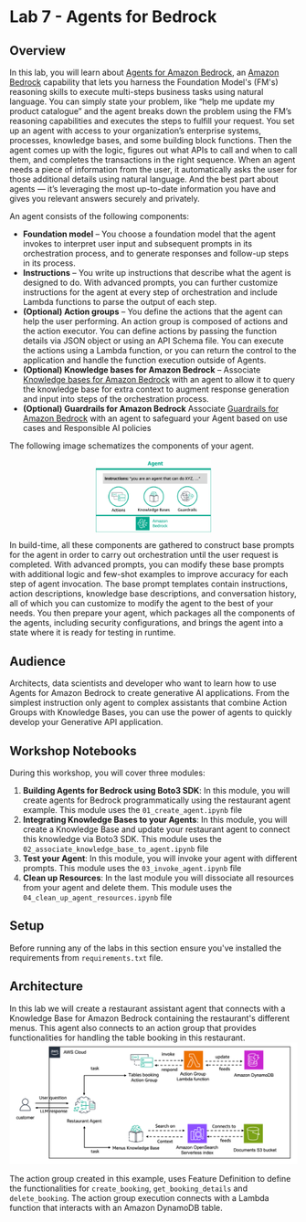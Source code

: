 # Lab 7 - Agents for Bedrock

## Overview

In this lab, you will learn about [Agents for Amazon Bedrock](https://aws.amazon.com/bedrock/agents/), 
an [Amazon Bedrock](https://aws.amazon.com/bedrock/) capability that lets you harness the Foundation Model's (FM's) 
reasoning skills to execute multi-steps business tasks using natural language. You can simply state your problem, 
like “help me update my product catalogue” and the agent breaks down the problem using the FM’s reasoning capabilities 
and executes the steps to fulfill your request. You set up an agent with access to your organization’s enterprise systems, 
processes, knowledge bases, and some building block functions. Then the agent comes up with the logic, figures out what APIs 
to call and when to call them, and completes the transactions in the right sequence. When an agent needs a piece of information 
from the user, it automatically asks the user for those additional details using natural language. And the best part about agents — 
it’s leveraging the most up-to-date information you have and gives you relevant answers securely and privately. 

An agent consists of the following components:

* **Foundation model** – You choose a foundation model that the agent invokes to interpret user input and subsequent prompts in its orchestration process, and to generate responses and follow-up steps in its process.
* **Instructions** – You write up instructions that describe what the agent is designed to do. With advanced prompts, you can further customize instructions for the agent at every step of orchestration and include Lambda functions to parse the output of each step.
* **(Optional) Action groups** – You define the actions that the agent can help the user performing. An action group is composed of actions and the action executor. You can define actions by passing the function details via JSON object or using an API Schema file. You can execute the actions using a Lambda function, or you can return the control to the application and handle the function execution outside of Agents.
* **(Optional) Knowledge bases for Amazon Bedrock** – Associate [Knowledge bases for Amazon Bedrock](https://docs.aws.amazon.com/bedrock/latest/userguide/knowledge-base.html) with an agent to allow it to query the knowledge base for extra context to augment response generation and input into steps of the orchestration process.
* **(Optional) Guardrails for Amazon Bedrock** Associate [Guardrails for Amazon Bedrock](https://docs.aws.amazon.com/bedrock/latest/userguide/guardrails.html) with an agent to safeguard your Agent based on use cases and Responsible AI policies

The following image schematizes the components of your agent.

<img src="images/agent_components.png" style="width:40%;display:block;margin: 0 auto;">

In build-time, all these components are gathered to construct base prompts for the agent in order to carry out orchestration until the user request is completed. With advanced prompts, you can modify these base prompts with additional logic and few-shot examples to improve accuracy for each step of agent invocation. The base prompt templates contain instructions, action descriptions, knowledge base descriptions, and conversation history, all of which you can customize to modify the agent to the best of your needs. You then prepare your agent, which packages all the components of the agents, including security configurations, and brings the agent into a state where it is ready for testing in runtime.


## Audience

Architects, data scientists and developer who want to learn how to use Agents for Amazon Bedrock to create generative AI applications. 
From the simplest instruction only agent to complex assistants that combine Action Groups with Knowledge Bases, you can use the power of agents to quickly develop your Generative API application.

## Workshop Notebooks
During this workshop, you will cover three modules:

1. **Building Agents for Bedrock using Boto3 SDK**: In this module, you will create agents for Bedrock programmatically using the restaurant agent example. This module uses the `01_create_agent.ipynb` file
2. **Integrating Knowledge Bases to your Agents**: In this module, you will create a Knowledge Base and update your restaurant agent to connect this knowledge via Boto3 SDK. This module uses the `02_associate_knowledge_base_to_agent.ipynb` file
3. **Test your Agent**: In this module, you will invoke your agent with different prompts. This module uses the `03_invoke_agent.ipynb` file 
4. **Clean up Resources**: In the last module you will dissociate all resources from your agent and delete them. This module uses the `04_clean_up_agent_resources.ipynb` file

## Setup
Before running any of the labs in this section ensure you've installed the requirements from `requirements.txt` file.

## Architecture
In this lab we will create a restaurant assistant agent that connects with a Knowledge Base for Amazon Bedrock containing the restaurant's different menus.
This agent also connects to an action group that provides functionalities for handling the table booking in this restaurant.
![Agents architect](images/agent-architecture.png)

The action group created in this example, uses Feature Definition to define the functionalities for `create_booking`, `get_booking_details` and `delete_booking`.
The action group execution connects with a Lambda function that interacts with an Amazon DynamoDB table.